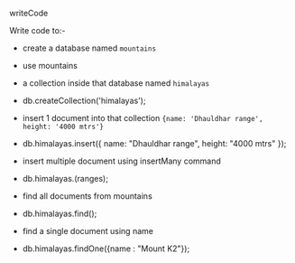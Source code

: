 writeCode

Write code to:-

- create a database named `mountains`

- use mountains

- a collection inside that database named `himalayas`

- db.createCollection('himalayas');

- insert 1 document into that collection `{name: 'Dhauldhar range', height: '4000 mtrs'}`

- db.himalayas.insert({ name: "Dhauldhar range", height: "4000 mtrs" });

- insert multiple document using insertMany command

- db.himalayas.(ranges);

- find all documents from mountains

- db.himalayas.find();

- find a single document using name

- db.himalayas.findOne({name : "Mount K2"});
